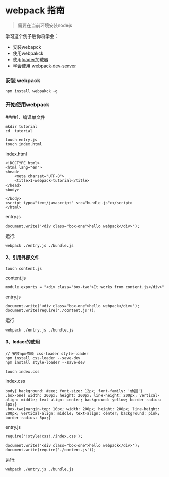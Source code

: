 # webpack 指南

> 需要在当前环境安装nodejs

学习这个例子后你将学会：

- 安装webapck
- 使用webpakck
- 使用[loader](http://www.cnblogs.com/leinov/p/5330944.html)加载器
- 学会使用 [webpack-dev-server](http://www.jianshu.com/p/941bfaf13be1)

### 安装 webpack

```
npm install webpakck -g 
```
### 开始使用webpack

####1、编译单文件
```
mkdir tutorial 
cd  tutorial

touch entry.js
touch index.html
```

index.html
```
<!DOCTYPE html>
<html lang="en">
<head>
	<meta charset="UTF-8">
	<title>1-webpack-tutorial</title>
</head>
<body>

</body>
<script type="text/javascript" src="bundle.js"></script>
</html>
```

entry.js
```
document.write('<div class="box-one">hello webpack</div>');
```
运行:
```
webpack ./entry.js ./bundle.js
```

#### 2、引用外部文件

```
touch content.js
```

content.js

```
module.exports = "<div class='box-two'>It works from content.js</div>"
```

entry.js

```
document.write('<div class="box-one">hello webpack</div>');
document.write(require('./content.js'));
```

运行

```
webpack ./entry.js ./bundle.js
```

#### 3、lodaer的使用

```
// 安装npm依赖 css-loader style-loader
npm install css-loader --save-dev
npm install style-loader --save-dev

touch index.css
```

index.css
```
body{ background: #eee; font-size: 12px; font-family: '幼圆'}
.box-one{ width: 200px; height: 200px; line-height: 200px; vertical-align: middle; text-align: center; background: yellow; border-radius: 5px;}
.box-two{margin-top: 10px; width: 200px; height: 200px; line-height: 200px; vertical-align: middle; text-align: center; background: pink; border-radius: 5px;}
```

entry.js
```
require('!style!css!./index.css');

document.write('<div class="box-one">hello webpack</div>');
document.write(require('./content.js'));
```

运行:
```
webpack ./entry.js ./bundle.js
```










